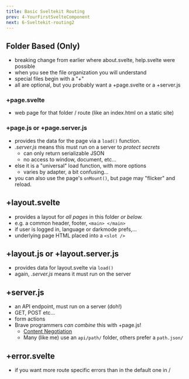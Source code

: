 ```yaml
---
title: Basic Sveltekit Routing
prev: 4-YourFirstSvelteComponent
next: 6-Sveltekit-routing2
---
```


## Folder Based (Only)

 - breaking change from earlier where about.svelte, help.svelte were possible
 - when you see the file organization you will understand
 - special files begin with a "+"
 - all are optional, but you probably want a +page.svelte or a +server.js

### +page.svelte

 - web page for that folder / route (like an index.html on a static site)

### +page.js or +page.server.js

 - provides the data for the page via a `load()` function.
 - _.server.js_ means this must run on a server to _protect secrets_
   - can only return serializable JSON
   - no access to window, document, etc...
 - else it is a "universal" load function, with more options
   - varies by adapter, a bit confusing...
 - you can also use the page's `onMount()`, but page may "flicker" and reload.

## +layout.svelte

 - provides a layout for _all pages_ in this folder _or below._
 - e.g. a common header, footer, `<main> </main>`
 - if user is logged in, language or darkmode prefs,...
 - underlying page HTML placed into a `<slot />`

## +layout.js or +layout.server.js

 - provides data for layout.svelte via `load()`
 - again, _.server.js_ means it must run on the server

## +server.js

 - an API endpoint, must run on a server (doh!)
 - GET, POST etc...
 - form actions
 - Brave programmers _can combine_ this with +page.js!
   - [Content Negotiation](https://kit.svelte.dev/docs/routing#server-content-negotiation)
   - Many (like me) use an `api/path/` folder, others prefer a `path.json/`

## +error.svelte

 - if you want more route specific errors than in the default one in /




